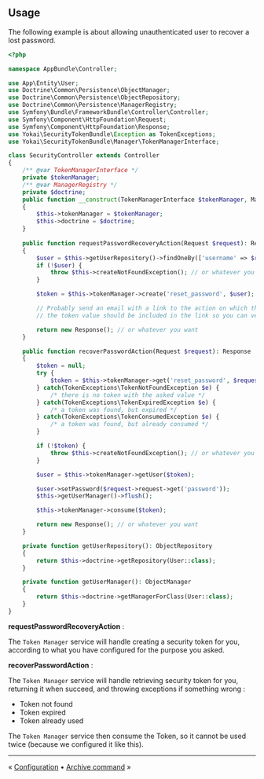 Usage
-----

The following example is about allowing unauthenticated user to recover a lost password.

```php
<?php

namespace AppBundle\Controller;

use App\Entity\User;
use Doctrine\Common\Persistence\ObjectManager;
use Doctrine\Common\Persistence\ObjectRepository;
use Doctrine\Common\Persistence\ManagerRegistry;
use Symfony\Bundle\FrameworkBundle\Controller\Controller;
use Symfony\Component\HttpFoundation\Request;
use Symfony\Component\HttpFoundation\Response;
use Yokai\SecurityTokenBundle\Exception as TokenExceptions;
use Yokai\SecurityTokenBundle\Manager\TokenManagerInterface;

class SecurityController extends Controller
{
    /** @var TokenManagerInterface */
    private $tokenManager;
    /** @var ManagerRegistry */
    private $doctrine;
    public function __construct(TokenManagerInterface $tokenManager, ManagerRegistry $doctrine)
    {
        $this->tokenManager = $tokenManager;
        $this->doctrine = $doctrine;
    }
    
    public function requestPasswordRecoveryAction(Request $request): Response
    {
        $user = $this->getUserRepository()->findOneBy(['username' => $request->request->get('username')]);
        if (!$user) {
            throw $this->createNotFoundException(); // or whatever you want
        }

        $token = $this->tokenManager->create('reset_password', $user);

        // Probably send an email with a link to the action on which the user can recover his password (see below)
        // the token value should be included in the link so you can verify it.

        return new Response(); // or whatever you want
    }

    public function recoverPasswordAction(Request $request): Response
    {
        $token = null;
        try {
            $token = $this->tokenManager->get('reset_password', $request->query->get('token'));
        } catch(TokenExceptions\TokenNotFoundException $e) {
            /* there is no token with the asked value */
        } catch(TokenExceptions\TokenExpiredException $e) {
            /* a token was found, but expired */
        } catch(TokenExceptions\TokenConsumedException $e) {
            /* a token was found, but already consumed */
        }

        if (!$token) {
            throw $this->createNotFoundException(); // or whatever you want
        }

        $user = $this->tokenManager->getUser($token);

        $user->setPassword($request->request->get('password'));
        $this->getUserManager()->flush();

        $this->tokenManager->consume($token);

        return new Response(); // or whatever you want
    }

    private function getUserRepository(): ObjectRepository
    {
        return $this->doctrine->getRepository(User::class);
    }

    private function getUserManager(): ObjectManager
    {
        return $this->doctrine->getManagerForClass(User::class);
    }
}
```

**requestPasswordRecoveryAction** :

The `Token Manager` service will handle creating a security token for you,
according to what you have configured for the purpose you asked.


**recoverPasswordAction** :

The `Token Manager` service will handle retrieving security token for you,
returning it when succeed, and throwing exceptions if something wrong :

- Token not found
- Token expired
- Token already used

The `Token Manager` service then consume the Token, so it cannot be used twice (because we configured it like this).


---

« [Configuration](2-configuration.md) • [Archive command](4-archive-command.md) »
